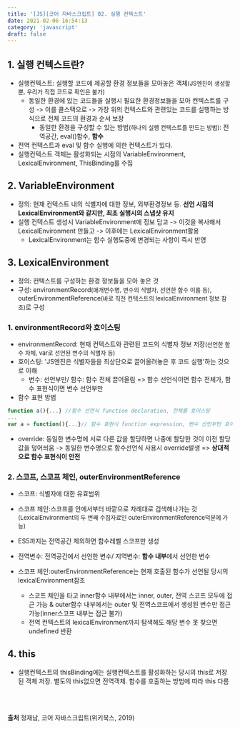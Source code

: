 ```yaml
---
title: '[JS][코어 자바스크립트] 02. 실행 컨텍스트'
date: 2021-02-06 16:54:13
category: 'javascript'
draft: false
---
```

## 1. 실행 컨텍스트란?
- 실행컨텍스트: 실행할 코드에 제공할 환경 정보들을 모아놓은 객체<font size="2">(JS엔진이 생성할 뿐, 우리가 직접 코드로 확인은 불가)</font>
  - 동일한 환경에 있는 코드들을 실행시 필요한 환경정보들을 모아 컨텍스트를 구성 -> 이를 콜스택으로 -> 가장 위의 컨텍스트와 관련있는 코드를 실행하는 방식으로 전체 코드의 환경과 순서 보장
    - 동일한 환경을 구성할 수 있는 방법<font size="2">(하나의 실행 컨텍스트를 만드는 방법)</font>: 전역공간, eval()함수, **함수**  
- 전역 컨텍스트과 eval 및 함수 실행에 의한 컨텍스트가  있다.
- 실행컨텍스트 객체는  활성화되는 시점의 VariableEnvironment, LexicalEnvironment, ThisBinding를 수집
  
## 2. VariableEnvironment
- 정의: 현재 컨텍스트 내의 식별자에 대한 정보, 외부환경정보 등. **선언 시점의 LexicalEnvironment와 같지만, 최초 실행시의 스냅샷 유지**
- 실행 컨텍스트 생성시 VariableEnvironment에 정보 담고 -> 이것을 복사해서 LexicalEnvironment 만들고 -> 이후에는 LexicalEnvironment활용
  - LexicalEnvironment는 함수 실행도중에 변경되는 사항이 즉시 반영
  
## 3. LexicalEnvironment
- 정의: 컨텍스트를 구성하는 환경 정보들을 모아 놓은 것
- 구성: environmentRecord<font size="2">(매개변수명, 변수의 식별자, 선언한 함수 이름 등)</font>, outerEnvironmentReference<font size="2">(바로 직전 컨텍스트의 lexicalEnvironment 정보 참조)</font>로 구성
  
### 1. environmentRecord와 호이스팅
- environmentRecord: 현재 컨텍스트와 관련된 코드의 식별자 정보 저장<font size="2">(선언한 함수 자체, var로 선언된 변수의 식별자 등)</font>
- 호이스팅: 'JS엔진은 식별자들을 최상단으로 끌어올려놓은 후 코드 실행'하는 것으로 이해
  - 변수: 선언부만/ 함수: 함수 전체 끌어올림 => 함수 선언식이면 함수 전체가, 함수 표현식이면 변수 선언부만
- 함수 표현 방법
```js
function a(){...} //함수 선언식 function declaration, 전체를 호이스팅
...
var a = function(){...}// 함수 표현식 function expression, 변수 선언부만 호이스팅
```
- override: 동일한 변수명에 서로 다른 값을 할당하면 나중에 할당한 것이 이전 할당값을 덮어씌움 -> 동일한 변수명으로 함수선언식 사용시 override발생 => **상대적으로 함수 표현식이 안전**

### 2. 스코프, 스코프 체인, outerEnvironmentReference
- 스코프: 식별자에 대한 유효범위
- 스코프 체인:스코프를 안에서부터 바깥으로 차례대로 검색해나가는 것<font size="2">(LexicalEnvironment의 두 번째 수집자료인 outerEnvironmentReference덕분에 가능)</font>
- ES5까지는 전역공간 제외하면 함수레벨 스코프만 생성
- 전역변수: 전역공간에서 선언한 변수/ 지역변수: **함수 내부**에서 선언한 변수

- 스코프 체인:outerEnvironmentReference는 현재 호출된 함수가 선언될 당시의 lexicalEnvironment참조
  - 스코프 체인을 타고 inner함수 내부에서는 inner, outer, 전역 스코프 모두에 접근 가능 & outer함수 내부에서는 outer 및 전역스코프에서 생성된 변수만 접근 가능(inner스코프 내부는 접근 불가)
  - 전역 컨텍스트의 lexicalEnvironment까지 탐색해도 해당 변수 못 찾으면 undefined 반환


## 4. this
- 실행컨텍스트의 thisBinding에는 실행컨텍스트를 활성화하는 당시의 this로 저장된 객체 저장. 별도의 this없으면 전역객체. 함수를 호출하는 방법에 따라 this 다름
  
<p>
<br />
<br />
</p>


**출처** 정재남, 코어 자바스크립트(위키북스, 2019)
